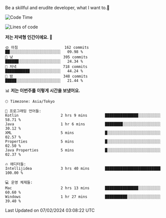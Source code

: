 Be a skillful and erudite developer, what I want to.👶

<!--START_SECTION:waka-->
![Code Time](http://img.shields.io/badge/Code%20Time-429%20hrs%2038%20mins-blue)

![Lines of code](https://img.shields.io/badge/%EC%A0%80%EB%8A%94%20%EC%97%AC%ED%83%9C%EA%B9%8C%EC%A7%80%20-756.5%20thousand%20%EC%A4%84%EC%9D%98%20%EC%BD%94%EB%93%9C%EB%A5%BC%20%EC%9E%91%EC%84%B1%ED%96%88%EC%96%B4%EC%9A%94.-blue)

**저는 저녁형 인간이에요. 🦉** 

```text
🌞 아침                     162 commits         ██░░░░░░░░░░░░░░░░░░░░░░░   09.98 % 
🌆 낮　                     395 commits         ██████░░░░░░░░░░░░░░░░░░░   24.34 % 
🌃 저녁                     718 commits         ███████████░░░░░░░░░░░░░░   44.24 % 
🌙 밤　                     348 commits         █████░░░░░░░░░░░░░░░░░░░░   21.44 % 
```


📊 **저는 이번주를 이렇게 시간을 보냈어요.** 

```text
🕑︎ Timezone: Asia/Tokyo

💬 프로그래밍 언어들: 
Kotlin                   2 hrs 9 mins        ███████████████░░░░░░░░░░   58.71 % 
Java                     1 hr 6 mins         ████████░░░░░░░░░░░░░░░░░   30.12 % 
XML                      5 mins              █░░░░░░░░░░░░░░░░░░░░░░░░   02.57 % 
Properties               5 mins              █░░░░░░░░░░░░░░░░░░░░░░░░   02.50 % 
Java Properties          5 mins              █░░░░░░░░░░░░░░░░░░░░░░░░   02.37 % 

🔥 에디터들: 
Intellijidea             3 hrs 40 mins       █████████████████████████   100.00 % 

💻 운영 체제들: 
Mac                      2 hrs 13 mins       ███████████████░░░░░░░░░░   60.60 % 
Windows                  1 hr 27 mins        ██████████░░░░░░░░░░░░░░░   39.40 % 
```


 Last Updated on 07/02/2024 03:08:22 UTC
<!--END_SECTION:waka-->

